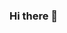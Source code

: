 ### Hi there 👋

<!--
**dineshbali18/dineshbali18** is a ✨ _special_ ✨ repository because its `README.md` (this file) appears on your GitHub profile.

Here are some ideas to get you started:

- 🔭 I’m currently working on lottery app
- 🌱 I’m currently improving my skills.
- 😄 My interests are coding,watching collaborating in team projects,research.
- ⚡ Fun fact:  love building friendships.
